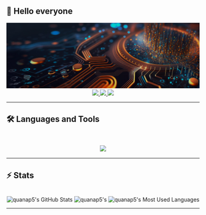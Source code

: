 ## 👋 Hello everyone
<img src="https://github.com/quanap5/quanap5/blob/main/githubbaner.png" alt="banner">
<br>

<div align="center">
  <a href="quanap5@gmail.com">
    <img src="https://img.shields.io/badge/Gmail-333333?style=for-the-badge&logo=gmail&logoColor=red" />
  </a>
  <a href="[https://linkedin.com](https://www.linkedin.com/in/quan-nguyen-van-44080711a)" target="_blank">
    <img src="https://img.shields.io/badge/LinkedIn-0077B5?style=for-the-badge&logo=linkedin&logoColor=white" target="_blank" />
  </a>
  <a href="[https://medium.com](https://medium.com/@quanap5)" target="_blank">
    <img src="https://img.shields.io/badge/Medium-000000?style=for-the-badge&logo=medium&logoColor=white" target="_blank" />
  </a>
</div>

<hr>

## 🛠️ Languages and Tools

<br>

<p align="center">
  <img src="https://skillicons.dev/icons?i=cs,python,js,html" />
</p>

<hr>

## ⚡️ Stats

<br>

<div align=center>
  <img width=390 src="https://github-readme-stats.vercel.app/api?username=quanap5&theme=transparent&count_private=true&show_icons=true&rank_icon=github&locale=en" alt="quanap5's GitHub Stats" />
  <img width=390 src="https://github-readme-streak-stats.herokuapp.com/?user=quanap5&theme=transparent&count_private=true&border_radius=10&locale=en" alt="quanap5's" />
  <img width=325 src="https://github-readme-stats.vercel.app/api/top-langs?username=quanap5&theme=transparent&layout=donut&hide=css&langs_count=8&border_radius=10&show_icons=true&locale=en" alt="quanap5's Most Used Languages" />
</div>

<hr>

<!--
**quanap5/quanap5** is a ✨ _special_ ✨ repository because its `README.md` (this file) appears on your GitHub profile.

Here are some ideas to get you started:

- 🔭 I’m currently working on ...
- 🌱 I’m currently learning ...
- 👯 I’m looking to collaborate on ...
- 🤔 I’m looking for help with ...
- 💬 Ask me about ...
- 📫 How to reach me: ...
- 😄 Pronouns: ...
- ⚡ Fun fact: ...
-->
